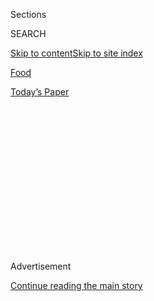 <div id="app">

<div>

<div>

<div>

<div class="NYTAppHideMasthead css-1q2w90k e1suatyy0">

<div class="section css-ui9rw0 e1suatyy2">

<div class="css-eph4ug er09x8g0">

<div class="css-6n7j50">

</div>

<span class="css-1dv1kvn">Sections</span>

<div class="css-10488qs">

<span class="css-1dv1kvn">SEARCH</span>

</div>

[Skip to content](#site-content)[Skip to site
index](#site-index)

</div>

<div id="masthead-section-label" class="css-1wr3we4 eaxe0e00">

[Food](https://www.nytimes3xbfgragh.onion/section/food)

</div>

<div class="css-10698na e1huz5gh0">

</div>

</div>

<div id="masthead-bar-one" class="section hasLinks css-15hmgas e1csuq9d3">

<div class="css-uqyvli e1csuq9d0">

</div>

<div class="css-1uqjmks e1csuq9d1">

</div>

<div class="css-9e9ivx">

[](https://myaccount.nytimes3xbfgragh.onion/auth/login?response_type=cookie&client_id=vi)

</div>

<div class="css-1bvtpon e1csuq9d2">

[Today’s
Paper](https://www.nytimes3xbfgragh.onion/section/todayspaper)

</div>

</div>

</div>

</div>

<div data-aria-hidden="false">

<div id="site-content" data-role="main">

<div>

<div class="css-1aor85t" style="opacity:0.000000001;z-index:-1;visibility:hidden">

<div class="css-1hqnpie">

<div class="css-epjblv">

<span class="css-17xtcya">[Food](/section/food)</span><span class="css-x15j1o">|</span><span class="css-fwqvlz">The
Same, Only Different: Designing a New Union Square
Cafe</span>

</div>

<div class="css-k008qs">

<div class="css-1iwv8en">

<span class="css-18z7m18"></span>

<div>

</div>

</div>

<span class="css-1n6z4y">https://nyti.ms/2cpzTy3</span>

<div class="css-1705lsu">

<div class="css-4xjgmj">

<div class="css-4skfbu" data-role="toolbar" data-aria-label="Social Media Share buttons, Save button, and Comments Panel with current comment count" data-testid="share-tools">

  - 
  - 
  - 
  - 
    
    <div class="css-6n7j50">
    
    </div>

  - 
  - 

</div>

</div>

</div>

</div>

</div>

</div>

<div class="css-13pd83m">

</div>

<div id="top-wrapper" class="css-1sy8kpn">

<div id="top-slug" class="css-l9onyx">

Advertisement

</div>

[Continue reading the main
story](#after-top)

<div class="ad top-wrapper" style="text-align:center;height:100%;display:block;min-height:250px">

<div id="top" class="place-ad" data-position="top" data-size-key="top">

</div>

</div>

<div id="after-top">

</div>

</div>

<div id="sponsor-wrapper" class="css-1hyfx7x">

<div id="sponsor-slug" class="css-19vbshk">

Supported by

</div>

[Continue reading the main
story](#after-sponsor)

<div id="sponsor" class="ad sponsor-wrapper" style="text-align:center;height:100%;display:block">

</div>

<div id="after-sponsor">

</div>

</div>

<div class="css-1vkm6nb ehdk2mb0">

# The Same, Only Different: Designing a New Union Square Cafe

</div>

<div class="sizeMedium layoutHorizontal css-134dzg0 ejvbdkh1">

[](https://www.nytimes3xbfgragh.onion/slideshow/2016/09/07/dining/the-new-union-square-cafe.html)

<div class="css-5nx6oe">

## The New Union Square Cafe

<div class="css-1xhl2m">

10 Photos

View Slide Show
<span class="css-t4350i">›</span>

</div>

</div>

<div class="css-79elbk">

<div class="css-hyytny">

</div>

![](https://static01.graylady3jvrrxbe.onion/images/2016/09/07/dining/07UNION-SQUARE-CAFE-slide-3XUU/07UNION-SQUARE-CAFE-slide-3XUU-articleLarge.jpg?quality=75&auto=webp&disable=upscale)

</div>

<div class="css-17ai7jg e15qwgfe0">

<span class="css-16f3y1r e13ogyst0">Chad Batka for The New York
Times</span>

</div>

</div>

<div class="css-xt80pu e12qa4dv0">

<div class="css-18e8msd">

<div class="css-vp77d3 epjyd6m0">

<div class="css-1baulvz">

By [<span class="css-1baulvz last-byline" itemprop="name">Michael
Kimmelman</span>](http://www.nytimes3xbfgragh.onion/by/michael-kimmelman)

</div>

</div>

  - Sept. 6,
    2016

  - 
    
    <div class="css-4xjgmj">
    
    <div class="css-d8bdto" data-role="toolbar" data-aria-label="Social Media Share buttons, Save button, and Comments Panel with current comment count" data-testid="share-tools">
    
      - 
      - 
      - 
      - 
        
        <div class="css-6n7j50">
        
        </div>
    
      - 
      - 
    
    </div>
    
    </div>

</div>

</div>

<div class="section meteredContent css-1r7ky0e" name="articleBody" itemprop="articleBody">

<div class="css-1fanzo5 StoryBodyCompanionColumn">

<div class="css-53u6y8">

On a clear February morning, executives from [Union Square Hospitality
Group](https://www.google.com/search?q=Union+Square+Hospitality+Group&ie=utf-8&oe=utf-8)
and several architects sipped hot coffee and milled around a table in
the partly demolished remains of a shuttered restaurant, waiting for
Danny Meyer.

Winter light through immense, half-papered-over windows cast a pall on
the stained, brown-and-yellow-tiled walls. A sculpture of a red crab
dangled above the front door. Architectural drawings were spread across
the table. Mr. Meyer arrived and everybody turned toward them like
physicians attending to a critical patient.

When Union Square Cafe reboots next month in its new location at 19th
Street and Park Avenue South — the bygone home of City Crab & Seafood
Company — Mr. Meyer’s first, signature restaurant will be engaged in a
quasiscientific enterprise. Take one of the most cherished high-end
establishments in the city, a longtime regular atop the Zagat
most-popular list. Keep the chef, the staff, even the old favorites from
the menu, but (isolating the variable) move three blocks.

Then determine: Precisely how much, in a business built on food and
service, does “place” (more specifically, architecture) matter? And is
it possible to uproot a classic without destroying its essence?

</div>

</div>

<div class="css-1fanzo5 StoryBodyCompanionColumn">

<div class="css-53u6y8">

It’s hard to think of many attempts that have worked. The man in charge
of this experiment is the architect and restaurant whisperer David
Rockwell, whose design credits include [a
Tony](http://www.nytimes3xbfgragh.onion/live/2016-tony-awards/best-scenic-design-of-a-musical/)
for the musical “She Loves Me,” hotels from the [W in
Paris](http://www.wparisopera.com/) to [the
Cosmopolitan](https://www.cosmopolitanlasvegas.com/) in Las Vegas, and
restaurants like [Nobu Fifty
Seven](http://www.noburestaurants.com/fifty-seven/experience/) in
Midtown Manhattan and [Gato](http://gatonyc.com/) downtown.

For the last year or so, Mr. Rockwell and his colleagues at [Rockwell
Group](http://www.rockwellgroup.com/) have been laboring to extract the
ambient DNA of the old Union Square Cafe and implant it into a new, very
different
body.

</div>

</div>

<div class="css-1sngw6j">

[](https://www.nytimes3xbfgragh.onion/interactive/2016/09/07/dining/new-york-restaurants-fall-openings.html)

<div class="css-1eoytci">

![](https://static01.graylady3jvrrxbe.onion/images/2016/09/07/dining/07REST-PREVIEW-ICON/07REST-PREVIEW-ICON-largeHorizontalJumbo.jpg)

</div>

<div class="css-1rha1bf">

## The 2016 Fall Restaurant Preview

A look at the new restaurants, bars and markets opening in New York this
season.

</div>

</div>

<div class="css-1fanzo5 StoryBodyCompanionColumn">

<div class="css-53u6y8">

Part of the experiment has involved mixing two detail-crazy, yet
dissimilar auteurs.

“David is allergic to the status quo, while Danny arrives at a project
with about 15 design elements he already wants, which come from places
he’s been, things he’s found,” said Richard Coraine, Union Square’s
chief development officer, who has worked with both of them for years.

“Danny will say, ‘I’ve been to this place where you can see into the
wine cellar,’ and David will pull out a piece of tracing paper and pick
up a red pen in his left hand, waving it around. I’ve told him he’s got
the best left arm since Sandy Koufax. ‘What if the wine rack looked like
an apothecary cabinet?’ he’ll ask Danny, and then start sketching.”

</div>

</div>

<div class="css-1fanzo5 StoryBodyCompanionColumn">

<div class="css-53u6y8">

That exchange produced the wine room at
[Maialino](http://www.nytimes3xbfgragh.onion/2010/01/20/dining/reviews/20rest.html),
Mr. Meyer’s Italian restaurant on Gramercy Park.

For Union Square Cafe, Mr. Meyer didn’t want “another Rockwell,” as he
put it to me last fall, when I started dropping in from time to time on
planning sessions, where the two men sometimes approximated an old
married couple.

Mr. Rockwell would propose some floor tile or light fixture. Then he
would nod and purse his lips without actually agreeing while Mr. Meyer
would make a countersuggestion, claiming to defer to Mr. Rockwell’s
expertise but expecting to get what he wanted.

What he wanted was Union Square Cafe, only different.

“We’re usually called on to invent things at a much more visible, bigger
scale,” Mr. Rockwell said. “The invention here took place more on a
micro scale.”

So did meetings, where Mr. Meyer’s team, including Sam Lipp, Union
Square Cafe’s director of operations, and Carmen Quagliata, the
restaurant’s executive chef, would suddenly deliver a dissertation on
the turning radius a barista needs behind the coffee station, or the
effects of citrus on different types of wood.

</div>

</div>

<div class="css-79elbk" data-testid="photoviewer-wrapper">

<div class="css-z3e15g" data-testid="photoviewer-wrapper-hidden">

</div>

<div class="css-1a48zt4 ehw59r15" data-testid="photoviewer-children">

![<span class="css-16f3y1r e13ogyst0" data-aria-hidden="true">The new
Union Square Cafe on Park Avenue South, under construction. The
restaurant is to open in
October.</span><span class="css-cnj6d5 e1z0qqy90" itemprop="copyrightHolder"><span class="css-1ly73wi e1tej78p0">Credit...</span><span>Edward
Caruso for The New York
Times</span></span>](https://static01.graylady3jvrrxbe.onion/images/2016/09/07/dining/07CAFE-WEB2/07CAFE-WEB2-articleLarge.jpg?quality=75&auto=webp&disable=upscale)

</div>

</div>

<div class="css-1fanzo5 StoryBodyCompanionColumn">

<div class="css-53u6y8">

Mr. Meyer himself spent the better part of one session musing on the
width of the mullions in the new windows. He wanted them to recall the
ones in the old restaurant so that, from the sidewalk, even before
entering the restaurant, as Mr. Coraine put it, “people will feel
they’ve come home.”

Mr. Rockwell elaborated: “The best restaurant designs are made up of
large decisions and lots of tiny details. But ultimately, what comes
from long experience, Danny’s and mine, involves what I’d call ‘in
between’ things: Designing for when a restaurant isn’t full. Ensuring
there’s easy eye contact from every table with the waiters’ stations, so
diners feel they’re always in control, never swallowed up in a big
space. Designing spaces so people want to explore the room, because a
restaurant shouldn’t be a one-liner.

</div>

</div>

<div class="css-1fanzo5 StoryBodyCompanionColumn">

<div class="css-53u6y8">

“A restaurant should unfold, like a series of snapshots,” he added.
“That was part of what defined the original Union Square Cafe. It was
episodic.”

The original occupied a side street that dead-ends into Union Square
Park. It was what Mr. Rockwell calls a “slow” locale. The new address,
Park Avenue South, is almost the reverse, choked with traffic and lined
with singles bars. Mr. Meyer and Mr. Rockwell agreed from the start that
the new entrance should be on 19th Street, not Park.

That was the easy move. At 10,000 square feet, the new place is as
cavernous as the original, 6,300-square-foot Union Square Cafe was a
deteriorating rabbit warren. Faucets leaked, the wiring dated back to
the Truman administration. Repairs would cost a fortune.

Then, in 2014, as the expiration of the lease loomed, the landlord
proposed [more than doubling the
rent](http://www.nytimes3xbfgragh.onion/2014/06/24/dining/union-square-cafe-joins-other-victims-of-new-york-citys-rising-rents.html).
“The numbers just didn’t add up,” said Mr. Meyer, declining to be
specific. “Suffice it to say, we would have been working for the
landlord instead of giving raises and promotions to our
staff.”

</div>

</div>

<div style="max-width:100%;margin:0 auto">

<div class="css-17dprlf" data-id="100000003897242" data-slug="embed-Pinterest-Food-News" style="max-width:300px">

</div>

</div>

<div class="css-1fanzo5 StoryBodyCompanionColumn">

<div class="css-53u6y8">

Briefly, he thought about ending a great run, then decided that “Union
Square Cafe had to go on,” he said. “It’s my firstborn. It’s a New York
institution. For our company, it’s the mother yeast of every loaf we’ve
ever baked.”

His team started scouring for a new home not more than a six-minute
hand-truck ride (not seven or eight minutes — six) from the [Union
Square
Greenmarket](http://www.grownyc.org/greenmarket/manhattan-union-square-m),
whose fresh food provided the restaurant’s lifeblood from Day 1.

</div>

</div>

<div class="css-1fanzo5 StoryBodyCompanionColumn">

<div class="css-53u6y8">

Three decades ago, Union Square was a derelict magnet for drug dealers
and crime, and the newly opened cafe was a pioneer. It became a victim
of the very prosperity it helped bring to the neighborhood — and today
it is following the northward creep of restaurants from the square that
it also set off.

Usefully, Mr. Rockwell, 60, had been a regular at the original. He knew
its pluses and minuses, including the narrow corridors and terrible
circulation, the back room that was Siberia, the kitchen that was a
dungeon.

And yet almost despite itself, the restaurant achieved what Mr. Meyer,
now 58 and then a 27-year-old novice, and [Larry
Bogdanow](http://www.nytimes3xbfgragh.onion/2011/06/30/dining/larry-bogdanow-architect-dies-at-64.html),
the original architect, set out to accomplish in 1985: to blur the line
between going out and coming home. The architecture, or really the
apparent lack of any, reinforced the cafe’s laid-back, service-first,
vaguely Midwestern mood. The fuzzy aesthetic blending Italian trattoria,
San Francisco bistro and Shaker Meeting House echoed the borderless
cuisine.

The layout’s flaws only amplified loyalists’ affection, as did the
strategically selected hand-me-down furniture and art collection; the
umbrella stand in the vestibule; the long mahogany bar, with its shelves
of wine bottles and ample room to eat, and the jazzy Judy Rifka murals
of gamboling figures, “Satyricon”
lite.

</div>

</div>

<div class="css-79elbk" data-testid="photoviewer-wrapper">

<div class="css-z3e15g" data-testid="photoviewer-wrapper-hidden">

</div>

<div class="css-1a48zt4 ehw59r15" data-testid="photoviewer-children">

<div class="css-1xdhyk6 erfvjey0">

<span class="css-1ly73wi e1tej78p0">Image</span>

<div class="css-zjzyr8">

<div data-testid="lazyimage-container" style="height:257.77777777777777px">

</div>

</div>

</div>

<span class="css-16f3y1r e13ogyst0" data-aria-hidden="true">The old
Union Square Cafe at
lunchtime.</span><span class="css-cnj6d5 e1z0qqy90" itemprop="copyrightHolder"><span class="css-1ly73wi e1tej78p0">Credit...</span><span>John
Marshall Mantel for The New York Times</span></span>

</div>

</div>

<div class="css-1fanzo5 StoryBodyCompanionColumn">

<div class="css-53u6y8">

Mr. Lipp sat down to chat one early December afternoon, just before the
old place closed. “This restaurant has been a club to many of our
regular diners,” he said. “Any time you move an iconic brand, even a few
blocks, it’s a big concern, in this case not just because Park Avenue
isn’t 16th Street. People by their nature are habitual.” He cited the
business management book [“Who Moved My
Cheese?”](http://www.penguin.com/book/who-moved-my-cheese-by-spencer-johnson/9780399147241)

“Like Danny says, we want to make this move with our regulars, not do it
*to* them,” Mr. Lipp said. “At the end of the day, I can buy the same
chicken Tom Keller buys and cook it the same way he does. But he can’t
create the feeling evoked at Union Square Cafe. That’s why David is so
key.”

</div>

</div>

<div class="css-1fanzo5 StoryBodyCompanionColumn">

<div class="css-53u6y8">

Mr. Meyer put it this way: “You don’t hire David Rockwell if you just
need a cover band.”

The new layout looks airy, sunny, logical. It doesn’t make any big
statements or break any new architectural ground, because that wasn’t
the assignment. The design manages to bring a lofty space with immense
windows down to human scale by breaking it up. Not counting the addition
of a private dining room (it has its own staff), the restaurant will
grow by only about eight seats, to 138.

As in the old place, a vestibule directs diners past a few cafe tables
toward the bar. The main room is lined with wainscoting, its dark-green
color custom-tweaked to update the original green wainscoting. A big
staircase becomes the main architectural focus and spatial divider,
implying a separation of rooms.

A scrim of lights, at nine feet, aligned with the mezzanine, creates a
layer of intimacy, slicing the restaurant’s lofty height in half.
Discreet spotlights in the ceiling focus pools of light around clusters
of tables. On the mezzanine, booths look down onto the main floor; like
opera boxes, these may well become the best seats in the house.

There’s a second bar upstairs for a half-dozen or so guests, a remnant
salvaged from the original cafe, illuminated by some of Mr. Bogdanow’s
old glass fixtures. Wide-plank cherry wood floors, like the ones on 16th
Street but now variously patterned, demarcate spaces to underscore the
episodic layout.

It’s a kind of homage, the same but not, updated and, for a celebrity
designer, self-effacing, with nods that may register only subliminally,
like the main bar, which is the exact same length as the old bar (27
feet 1 inch); the concrete floor tiles next to it, which are the same
width as the terra-cotta ones at 16th Street; the brass light fixtures
over the bar, hung at the same height.

“Union Square Cafe had its own community,” Mr. Rockwell said. “It was
where many other people came to celebrate. It’s near and dear to me.
Restaurants were my introduction to New York, places like
[Schrafft’s](http://www.nytimes3xbfgragh.onion/2008/06/29/realestate/29scap.html).
I know this sounds kind of heavy, but having lost my dad when I was 3,
moving a lot, then my mom passing away when I was 15, places that marked
celebration and connection, they’ve made a big impact on me.

“Something as simple but complicated as getting a meal, it’s one of the
things that makes a city so vital,” Mr. Rockwell said. “This was a rare
opportunity, to take a seminal place for New Yorkers and prove that the
city remains alive.”

</div>

</div>

</div>

<div>

</div>

<div>

</div>

<div>

</div>

<div>

<div id="bottom-wrapper" class="css-1ede5it">

<div id="bottom-slug" class="css-l9onyx">

Advertisement

</div>

[Continue reading the main
story](#after-bottom)

<div id="bottom" class="ad bottom-wrapper" style="text-align:center;height:100%;display:block;min-height:90px">

</div>

<div id="after-bottom">

</div>

</div>

</div>

</div>

</div>

## Site Index

<div>

</div>

## Site Information Navigation

  - [© <span>2020</span> <span>The New York Times
    Company</span>](https://help.nytimes3xbfgragh.onion/hc/en-us/articles/115014792127-Copyright-notice)

<!-- end list -->

  - [NYTCo](https://www.nytco.com/)
  - [Contact
    Us](https://help.nytimes3xbfgragh.onion/hc/en-us/articles/115015385887-Contact-Us)
  - [Work with us](https://www.nytco.com/careers/)
  - [Advertise](https://nytmediakit.com/)
  - [T Brand Studio](http://www.tbrandstudio.com/)
  - [Your Ad
    Choices](https://www.nytimes3xbfgragh.onion/privacy/cookie-policy#how-do-i-manage-trackers)
  - [Privacy](https://www.nytimes3xbfgragh.onion/privacy)
  - [Terms of
    Service](https://help.nytimes3xbfgragh.onion/hc/en-us/articles/115014893428-Terms-of-service)
  - [Terms of
    Sale](https://help.nytimes3xbfgragh.onion/hc/en-us/articles/115014893968-Terms-of-sale)
  - [Site
    Map](https://spiderbites.nytimes3xbfgragh.onion)
  - [Help](https://help.nytimes3xbfgragh.onion/hc/en-us)
  - [Subscriptions](https://www.nytimes3xbfgragh.onion/subscription?campaignId=37WXW)

</div>

</div>

</div>

</div>

